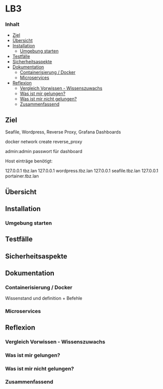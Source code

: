 # LB3 <!-- omit in toc -->
### Inhalt <!-- omit in toc -->
- [Ziel](#Ziel)
- [Übersicht](#%C3%9Cbersicht)
- [Installation](#Installation)
  - [Umgebung starten](#Umgebung-starten)
- [Testfälle](#Testf%C3%A4lle)
- [Sicherheitsaspekte](#Sicherheitsaspekte)
- [Dokumentation](#Dokumentation)
  - [Containerisierung / Docker](#Containerisierung--Docker)
  - [Microservices](#Microservices)
- [Reflexion](#Reflexion)
  - [Vergleich Vorwissen - Wissenszuwachs](#Vergleich-Vorwissen---Wissenszuwachs)
  - [Was ist mir gelungen?](#Was-ist-mir-gelungen)
  - [Was ist mir nicht gelungen?](#Was-ist-mir-nicht-gelungen)
  - [Zusammenfassend](#Zusammenfassend)

## Ziel
Seafile, Wordpress, Reverse Proxy, Grafana Dashboards

docker network create reverse_proxy

admin:admin passwort für dashboard

Host einträge benötigt:

127.0.0.1	tbz.lan
127.0.0.1	wordpress.tbz.lan
127.0.0.1	seafile.tbz.lan
127.0.0.1   portainer.tbz.lan


## Übersicht

## Installation

### Umgebung starten

## Testfälle

## Sicherheitsaspekte

## Dokumentation

### Containerisierung / Docker
Wissenstand und definition + Befehle

### Microservices

## Reflexion
### Vergleich Vorwissen - Wissenszuwachs

### Was ist mir gelungen?

### Was ist mir nicht gelungen?

### Zusammenfassend